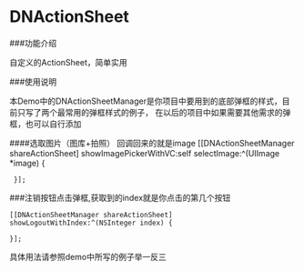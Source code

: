 # DNActionSheet

###功能介绍

自定义的ActionSheet，简单实用

###使用说明

本Demo中的DNActionSheetManager是你项目中要用到的底部弹框的样式，目前只写了两个最常用的弹框样式的例子，
在以后的项目中如果需要其他需求的弹框，也可以自行添加

####选取图片（图库+拍照） 回调回来的就是image
    [[DNActionSheetManager shareActionSheet] showImagePickerWithVC:self selectImage:^(UIImage *image) {
      
     }];

###注销按钮点击弹框,获取到的index就是你点击的第几个按钮

    [[DNActionSheetManager shareActionSheet] showLogoutWithIndex:^(NSInteger index) {
        
    }];

具体用法请参照demo中所写的例子举一反三
